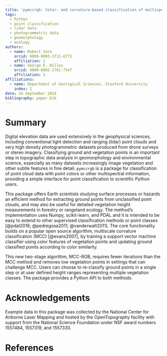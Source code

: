 ```yaml
---
title: 'pymccrgb: Color- and curvature-based classification of multispectral point clouds in Python'
tags:
  - Python
  - point classification
  - lidar data
  - photogrammetric data
  - geomorphology
  - ecology
authors:
  - name: Robert Sare
    orcid: 0000-0003-3711-6771
    affiliation: 1
  - name: George E. Hilley
    orcid: 0000-0002-1761-7547
    affiliation: 1
affiliations:
  - name: Department of Geological Sciences, Stanford University
    index: 1          
date: 24 September 2019
bibliography: paper.bib
---
```


# Summary

Digital elevation data are used extensively in the geophysical
sciences, including conventional light detection and ranging (lidar) point
clouds and very high density photogrammetric datasets produced from
drone surveys or stereo imagery. Classifying ground and vegetation
points is an important step in topographic data analysis in geomorphology and
environmental science, especially as many datasets increasingly image vegetation and other subtle features in fine detail. `pymccrgb` is a package for classification of point cloud data with point colors or other multispectral information, providing a simple interface for point classification to scientific Python users.

This package offers Earth scientists studying surface processes or hazards an efficient
method for extracting ground points from unclassified point clouds, and
may also be useful for detailed vegetation height measurements in forestry or
rangeland ecology. The method’s implementation uses Numpy, scikit-learn, and
PDAL and it is intended to be easy to extend to other supervised classification
methods or point classes [@pdal2018; @pedregosa2011; @vanderwalt2011]. The core 
functionality builds on a popular open source algorithm, multiscale curvature
classification (MCC) [@evans2007], by training a support vector machine
classifier using color features of vegetation points and updating ground
classified points according to color similarity. 

This new two-stage algorithm, MCC-RGB, requires fewer iterations than the MCC 
method and removes low vegetation points in settings that can challenge MCC. 
Users can choose to re-classify ground points in a single step or at user 
defined height ranges representing multiple vegetation classes. The package 
provides a Python API to both methods.

# Acknowledgements

Example data in this package was collected by the National Center for
Airborne Laser Mapping and hosted by the OpenTopography facility with
support from the National Science Foundation under NSF award numbers
1557484, 1557319, and 1557330.

# References


